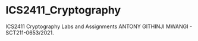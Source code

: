 # ICS2411_Cryptography
ICS2411 Cryptography Labs and Assignments
ANTONY GITHINJI MWANGI - SCT211-0653/2021.
